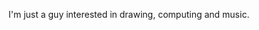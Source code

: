 I'm just a guy interested in drawing, computing and music.

<!---
ToMi8088/ToMi8088 is a ✨ special ✨ repository because its `README.md` (this file) appears on your GitHub profile.
You can click the Preview link to take a look at your changes.
--->

